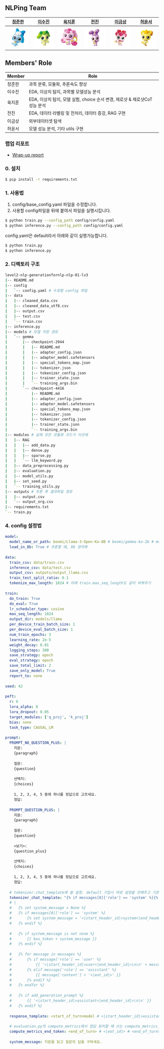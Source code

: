 ## NLPing Team

|[정준한](https://github.com/junhanjeong)|[이수진](https://github.com/owlemily)|[육지훈](https://github.com/jihunyuk)|[전진](https://github.com/jeenie2727)|[이금상](https://github.com/GeumSangLEE)|[허윤서](https://github.com/Yunseo-Lab)|
|:-:|:-:|:-:|:-:|:-:|:-:|
|<a href="https://github.com/junhanjeong"><img src="profile/바로핑.png" width='300px'></a>|<a href="https://github.com/owlemily"><img src="profile/차차핑.png" width='300px'></a>|<a href="https://github.com/jihunyuk"><img src="profile/하츄핑.png" width='300px'></a>|<a href="https://github.com/jeenie2727"><img src="profile/라라핑.png" width='300px'></a>|<a href="https://github.com/GeumSangLEE"><img src="profile/해핑.png" width='300px'></a>|<a href="https://github.com/Yunseo-Lab"><img src="profile/아자핑.png" width='300px'></a>|

## Members' Role
| Member | Role | 
| --- | --- |
| 정준한 | 과목 분류, 모듈화, 추론속도 향상 |
| 이수진 | EDA, 이상치 탐지, 과목별 모델성능 분석 |
| 육지훈 | EDA, 이상치 탐지, 모델 실험, choice 순서 변경, 제로샷 & 제로샷CoT 성능 분석 |
| 전진 | EDA, 데이터 라벨링 및 전처리, 데이터 증강, RAG 구현 |
| 이금상 | 외부데이터셋 탐색 |
| 허윤서 | 모델 성능 분석, 기타 utils 구현 |

### 랩업 리포트
- [Wrap-up report](https://drive.google.com/file/d/1PZLglAX1ZvBIweqwlBdGpo-KxSwhREAd/view?usp=sharing)

### 0. 설치
```Bash
$ pip install -r requirements.txt
```

### 1. 사용법
1. config/base_config.yaml 파일을 수정합니다.
2. 사용할 config파일을 뒤에 붙여서 파일을 실행시킵니다. 
```Bash
$ python train.py --config_path config/config.yaml
$ python inference.py --config_path config/config.yaml
```
config.yaml은 default라서 아래와 같이 실행가능합니다.
```Bash
$ python train.py
$ python inference.py
```

### 2. 디렉토리 구조
```Bash
level2-nlp-generationfornlp-nlp-01-lv3
|-- README.md
|-- config
|   `-- config.yaml # 수정할 config 파일
|-- data
|   |-- cleaned_data.csv
|   |-- cleaned_data_utf8.csv
|   |-- output.csv
|   |-- test.csv
|   `-- train.csv
|-- inference.py
|-- models # 모델 저장 경로
|   `-- gemma
|       |-- checkpoint-2944
|       |   |-- README.md
|       |   |-- adapter_config.json
|       |   |-- adapter_model.safetensors
|       |   |-- special_tokens_map.json
|       |   |-- tokenizer.json
|       |   |-- tokenizer_config.json
|       |   |-- trainer_state.json
|       |   `-- training_args.bin
|       `-- checkpoint-4416
|           |-- README.md
|           |-- adapter_config.json
|           |-- adapter_model.safetensors
|           |-- special_tokens_map.json
|           |-- tokenizer.json
|           |-- tokenizer_config.json
|           |-- trainer_state.json
|           `-- training_args.bin
|-- modules # 실제 모든 모듈화 코드가 이곳에
|   |-- RAG
|   |   |-- add_data.py
|   |   |-- dense.py
|   |   |-- sparse.py
|   |   `-- llm_keyword.py
|   |-- data_preprocessing.py
|   |-- evaluation.py
|   |-- model_utils.py
|   |-- set_seed.py
|   `-- training_utils.py
|-- outputs # 추론 후 결과파일 경로
|   |-- output.csv
|   `-- output_org.csv
|-- requirements.txt
`-- train.py
```


### 4. config 설정법
```YAML
model:
  model_name_or_path: beomi/Llama-3-Open-Ko-8B # beomi/gemma-ko-2b # models/gemma/checkpoint-4416 #beomi/gemma-ko-2b
  load_in_8b: True # 추론할 때, 8b 양자화

data:
  train_csv: data/train.csv
  inference_csv: data/test.csv
  output_csv: outputs/output_llama.csv
  train_test_split_ratio: 0.1
  tokenize_max_length: 1024 # 아래 train.max_seq_length도 같이 바꿔주기

train:
  do_train: True
  do_eval: True
  lr_scheduler_type: cosine
  max_seq_length: 1024
  output_dir: models/llama
  per_device_train_batch_size: 1
  per_device_eval_batch_size: 1
  num_train_epochs: 3
  learning_rate: 2e-5
  weight_decay: 0.01
  logging_steps: 300
  save_strategy: epoch
  eval_strategy: epoch
  save_total_limit: 2
  save_only_model: True
  report_to: none

seed: 42

peft:
  r: 6
  lora_alpha: 8
  lora_dropout: 0.05
  target_modules: ['q_proj', 'k_proj']
  bias: none
  task_type: CAUSAL_LM

prompt:
  PROMPT_NO_QUESTION_PLUS: |
    지문:
    {paragraph}

    질문:
    {question}

    선택지:
    {choices}

    1, 2, 3, 4, 5 중에 하나를 정답으로 고르세요.
    정답:
    
  PROMPT_QUESTION_PLUS: |
    지문:
    {paragraph}

    질문:
    {question}

    <보기>:
    {question_plus}

    선택지:
    {choices}

    1, 2, 3, 4, 5 중에 하나를 정답으로 고르세요.
    정답:

  # tokenizer.chat_template에 쓸 설정. default 기입시 따로 설정을 안해주고 기존 tokenizer의 chat_template을 사용한다.
  tokenizer_chat_template: "{% if messages[0]['role'] == 'system' %}{% set system_message = messages[0]['content'] %}{% endif %}{% if system_message is defined %}{{ system_message }}{% endif %}{% for message in messages %}{% set content = message['content'] %}{% if message['role'] == 'user' %}{{ '<start_of_turn>user\n' + content + '<end_of_turn>\n<start_of_turn>model\n' }}{% elif message['role'] == 'assistant' %}{{ content + '<end_of_turn>\n' }}{% endif %}{% endfor %}"
  # |
  #   {% set system_message = None %}
  #   {% if messages[0]['role'] == 'system' %}
  #       {% set system_message = '<|start_header_id|>system<|end_header_id|>\n\n' + messages[0]['content'] + '<|eot_id|>' %}
  #   {% endif %}

  #   {% if system_message is not none %}
  #       {{ bos_token + system_message }}
  #   {% endif %}

  #   {% for message in messages %}
  #       {% if message['role'] == 'user' %}
  #           {{ '<|start_header_id|>user<|end_header_id|>\n\n' + message['content'] + '<|eot_id|>' + '<|start_header_id|>assistant<|end_header_id|>\n\n'}}
  #       {% elif message['role'] == 'assistant' %}
  #           {{ message['content'] + '<|eot_id|>' }}
  #       {% endif %}
  #   {% endfor %}

  #   {% if add_generation_prompt %}
  #       {{ '<|start_header_id|>assistant<|end_header_id|>\n\n' }}
  #   {% endif %}
  
  response_template: <start_of_turn>model # <|start_header_id|>assistant<|end_header_id|>\n\n # <start_of_turn>model
  
  # evaluation.py의 compute_metrics에서 정답 분리할 때 쓰는 compute_metrics_split
  compute_metrics_end_token: <end_of_turn> # <|eot_id|> # <end_of_turn>

  system_message: 지문을 읽고 질문의 답을 구하세요.
```
